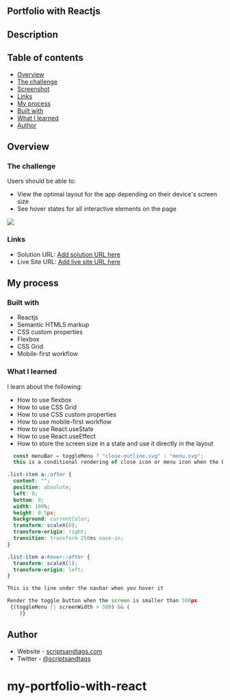 ## Portfolio with Reactjs

## Description

## Table of contents

- [Overview](https://#overview)
- [The challenge](https://#the-challenge)
- [Screenshot](https://#screenshot)
- [Links](https://#links)
- [My process](https://#my-process)
- [Built with](https://#built-with)
- [What I learned](https://#what-i-learned)
- [Author](https://#author)

## Overview

### The challenge

Users should be able to:

- View the optimal layout for the app depending on their device's screen size
- See hover states for all interactive elements on the page

![](Screenshot.png)

### Links

- Solution URL: [Add solution URL here](https://your-solution-url.com)
- Live Site URL: [Add live site URL here](https://your-live-site-url.com)

## My process

### Built with

- Reactjs
- Semantic HTML5 markup
- CSS custom properties
- Flexbox
- CSS Grid
- Mobile-first workflow

### What I learned

I learn about the following:

- How to use flexbox
- How to use CSS Grid
- How to use CSS custom properties
- How to use mobile-first workflow
- How to use React.useState
- How to use React.useEffect
- How to store the screen size in a state and use it directly in the layout

```Javascript
  const menuBar = toggleMenu ? "close-outline.svg" : "menu.svg";
  this is a conditional rendering of close icon or menu icon when the button is toggled
```

```css
.list-item a::after {
  content: "";
  position: absolute;
  left: 0;
  bottom: 0;
  width: 100%;
  height: 0.5px;
  background: currentColor;
  transform: scaleX(0);
  transform-origin: right;
  transition: transform 250ms ease-in;
}

.list-item a:hover::after {
  transform: scaleX(1);
  transform-origin: left;
}

This is the line under the navbar when you hover it
```

```Javascript
Render the toggle button when the screen is smaller than 500px
 {(toggleMenu || screenWidth > 500) && (
    )}
```

## Author

- Website - [scriptsandtags.com](https://www.scriptsandtags.com/)
- Twitter - [@scriptsandtags](https://www.twitter.com/scriptsandtags)
# my-portfolio-with-react

